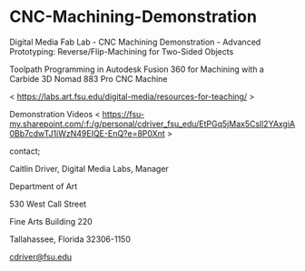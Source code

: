 # CNC-Machining-Demonstration
Digital Media Fab Lab - CNC Machining Demonstration - Advanced Prototyping: Reverse/Flip-Machining for Two-Sided Objects

Toolpath Programming in Autodesk Fusion 360 for Machining with a Carbide 3D Nomad 883 Pro CNC Machine

< https://labs.art.fsu.edu/digital-media/resources-for-teaching/ >

Demonstration Videos < https://fsu-my.sharepoint.com/:f:/g/personal/cdriver_fsu_edu/EtPGq5jMax5Csll2YAxgiA0Bb7cdwTJ1iWzN49EIQE-EnQ?e=8P0Xnt >

contact;

Caitlin Driver, Digital Media Labs, Manager

Department of Art

530 West Call Street

Fine Arts Building 220

Tallahassee, Florida 32306-1150 

cdriver@fsu.edu

